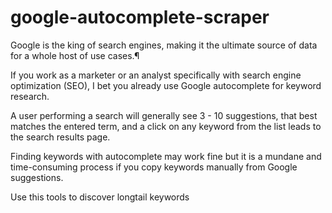 # google-autocomplete-scraper
 Google is the king of search engines, making it the ultimate source of data for a whole host of use cases.¶

 If you work as a marketer or an analyst specifically with search engine optimization (SEO), I bet you already use Google autocomplete for keyword research.

 A user performing a search will generally see 3 - 10 suggestions, that best matches the entered term, and a click on any keyword from the list leads to the search results page.

 Finding keywords with autocomplete may work fine but it is a mundane and time-consuming process if you copy keywords manually from Google suggestions.
 
 Use this tools to discover longtail keywords
